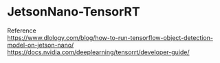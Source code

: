 # JetsonNano-TensorRT

Reference  
https://www.dlology.com/blog/how-to-run-tensorflow-object-detection-model-on-jetson-nano/  
https://docs.nvidia.com/deeplearning/tensorrt/developer-guide/

